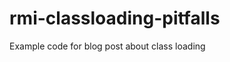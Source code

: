 rmi-classloading-pitfalls
=========================

Example code for blog post about class loading
